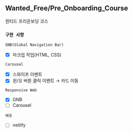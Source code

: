 ## Wanted_Free/Pre_Onboarding_Course

원티드 프리온보딩 코스

### `구현 사항`

`GNB(Global Navigation Bar)`

- [x] 마크업 작업(HTML, CSS)

`Carousel`

- [x] 스와이프 이벤트
- [x] 왼/오 버튼 클릭 이벤트 → 카드 이동

`Responsive Web`

- [x] GNB
- [ ] Carousel

`배포`

- [ ] netlify
